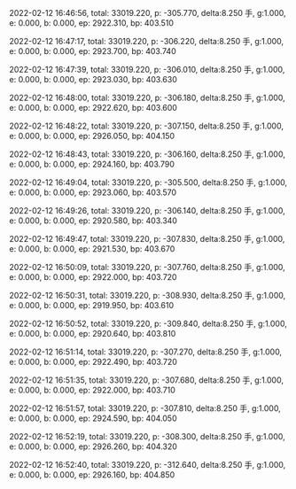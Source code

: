 2022-02-12 16:46:56, total: 33019.220, p: -305.770, delta:8.250 手, g:1.000, e: 0.000, b: 0.000, ep: 2922.310, bp: 403.510

2022-02-12 16:47:17, total: 33019.220, p: -306.220, delta:8.250 手, g:1.000, e: 0.000, b: 0.000, ep: 2923.700, bp: 403.740

2022-02-12 16:47:39, total: 33019.220, p: -306.010, delta:8.250 手, g:1.000, e: 0.000, b: 0.000, ep: 2923.030, bp: 403.630

2022-02-12 16:48:00, total: 33019.220, p: -306.180, delta:8.250 手, g:1.000, e: 0.000, b: 0.000, ep: 2922.620, bp: 403.600

2022-02-12 16:48:22, total: 33019.220, p: -307.150, delta:8.250 手, g:1.000, e: 0.000, b: 0.000, ep: 2926.050, bp: 404.150

2022-02-12 16:48:43, total: 33019.220, p: -306.160, delta:8.250 手, g:1.000, e: 0.000, b: 0.000, ep: 2924.160, bp: 403.790

2022-02-12 16:49:04, total: 33019.220, p: -305.500, delta:8.250 手, g:1.000, e: 0.000, b: 0.000, ep: 2923.060, bp: 403.570

2022-02-12 16:49:26, total: 33019.220, p: -306.140, delta:8.250 手, g:1.000, e: 0.000, b: 0.000, ep: 2920.580, bp: 403.340

2022-02-12 16:49:47, total: 33019.220, p: -307.830, delta:8.250 手, g:1.000, e: 0.000, b: 0.000, ep: 2921.530, bp: 403.670

2022-02-12 16:50:09, total: 33019.220, p: -307.760, delta:8.250 手, g:1.000, e: 0.000, b: 0.000, ep: 2922.000, bp: 403.720

2022-02-12 16:50:31, total: 33019.220, p: -308.930, delta:8.250 手, g:1.000, e: 0.000, b: 0.000, ep: 2919.950, bp: 403.610

2022-02-12 16:50:52, total: 33019.220, p: -309.840, delta:8.250 手, g:1.000, e: 0.000, b: 0.000, ep: 2920.640, bp: 403.810

2022-02-12 16:51:14, total: 33019.220, p: -307.270, delta:8.250 手, g:1.000, e: 0.000, b: 0.000, ep: 2922.490, bp: 403.720

2022-02-12 16:51:35, total: 33019.220, p: -307.680, delta:8.250 手, g:1.000, e: 0.000, b: 0.000, ep: 2922.000, bp: 403.710

2022-02-12 16:51:57, total: 33019.220, p: -307.810, delta:8.250 手, g:1.000, e: 0.000, b: 0.000, ep: 2924.590, bp: 404.050

2022-02-12 16:52:19, total: 33019.220, p: -308.300, delta:8.250 手, g:1.000, e: 0.000, b: 0.000, ep: 2926.260, bp: 404.320

2022-02-12 16:52:40, total: 33019.220, p: -312.640, delta:8.250 手, g:1.000, e: 0.000, b: 0.000, ep: 2926.160, bp: 404.850